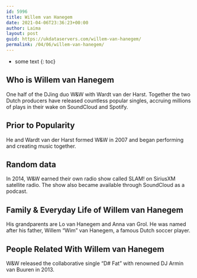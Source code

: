 ```yaml
---
id: 5996
title: Willem van Hanegem
date: 2021-04-06T23:36:23+00:00
author: Laima
layout: post
guid: https://ukdataservers.com/willem-van-hanegem/
permalink: /04/06/willem-van-hanegem/
---
```


* some text
{: toc}


## Who is Willem van Hanegem
                  
                  
                  
One half of the DJing duo W&W with Wardt van der Harst. Together the two Dutch producers have released countless popular singles, accruing millions of plays in their wake on SoundCloud and Spotify.
                  
              
            
              
            
                
                
                
## Prior to Popularity
                  
                  
                  
He and Wardt van der Harst formed W&W in 2007 and began performing and creating music together.
                  
              
            
              
            
                
                
                
## Random data
                  
                  
                  
In 2014, W&W earned their own radio show called SLAM! on SiriusXM satellite radio. The show also became available through SoundCloud as a podcast.
                  
              
            
              
            
                
                
                
## Family & Everyday Life of Willem van Hanegem
                  
                  
                  
His grandparents are Lo van Hanegem and Anna van Grol. He was named after his father, Willem &#8220;Wim&#8221; van Hanegem, a famous Dutch soccer player.
                  
              
            
              
            
                
                
                
## People Related With Willem van Hanegem
                  
                  
                  
W&W released the collaborative single &#8220;D# Fat&#8221; with renowned DJ Armin van Buuren in 2013.
                  
              
            
              
            
                
              
            
              
              
            
            
              
            
          
          
          